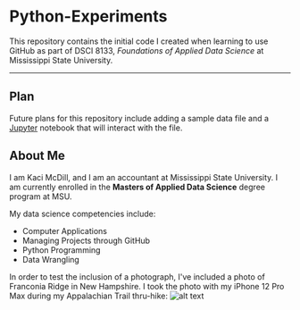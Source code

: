 # Python-Experiments
This repository contains the initial code I created when learning to use GitHub as part of DSCI 8133, *Foundations of Applied Data Science* at Mississippi State University.

---
## Plan
Future plans for this repository include adding a sample data file and a [Jupyter](https://jupyter.org) notebook that will interact with the file.
## About Me
I am Kaci McDill, and I am an accountant at Mississippi State University. I am currently enrolled in the **Masters of Applied Data Science** degree program at MSU.

My data science competencies include:
- Computer Applications
- Managing Projects through GitHub
- Python Programming
- Data Wrangling

In order to test the inclusion of a photograph, I've included a photo of Franconia Ridge in New Hampshire. I took the photo with my iPhone 12 Pro Max during my Appalachian Trail thru-hike:
![alt text](20210803_155022468_iOS.heic)
